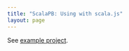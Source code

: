 ```yaml
---
title: "ScalaPB: Using with scala.js"
layout: page
---
```


See [example project](https://github.com/thesamet/scalapbjs-test).
